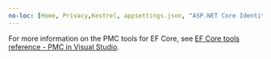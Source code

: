 ```yaml
---
no-loc: [Home, Privacy,Kestrel, appsettings.json, "ASP.NET Core Identity", cookie, Cookie, Blazor, "Blazor Server", "Blazor WebAssembly", "Identity", "Let's Encrypt", Razor, SignalR]
---
```

For more information on the PMC tools for EF Core, see [EF Core tools reference - PMC in Visual Studio](/ef/core/miscellaneous/cli/powershell).